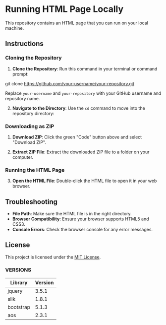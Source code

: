 
# Running HTML Page Locally

This repository contains an HTML page that you can run on your local machine.

## Instructions

### Cloning the Repository

1. **Clone the Repository**: Run this command in your terminal or command prompt:

git clone https://github.com/your-username/your-repository.git

Replace `your-username` and `your-repository` with your GitHub username and repository name.

2. **Navigate to the Directory**: Use the `cd` command to move into the repository directory:

### Downloading as ZIP

1. **Download ZIP**: Click the green "Code" button above and select "Download ZIP".

2. **Extract ZIP File**: Extract the downloaded ZIP file to a folder on your computer.

### Running the HTML Page

3. **Open the HTML File**: Double-click the HTML file to open it in your web browser.

## Troubleshooting

- **File Path**: Make sure the HTML file is in the right directory.
- **Browser Compatibility**: Ensure your browser supports HTML5 and CSS3.
- **Console Errors**: Check the browser console for any error messages.

## License

This project is licensed under the [MIT License](LICENSE).



### VERSIONS

| Library        | Version                      | 
| -------------- | ---------------------------- | 
|  jquery        | 3.5.1                        |  
|  slik          | 1.8.1                        | 
|  bootstrap     | 5.1.3                        | 
|  aos           | 2.3.1                        |
